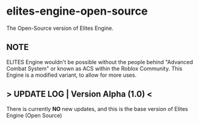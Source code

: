 # elites-engine-open-source
The Open-Source version of Elites Engine.

## NOTE
ELITES Engine wouldn't be possible without the people behind "Advanced Combat System" or known as ACS within the Roblox Community. This Engine is a modified variant, to allow for more uses.

## > UPDATE LOG | Version Alpha (1.0) <
There is currently **NO** new updates, and this is the base version of Elites Engine (Open Source)
